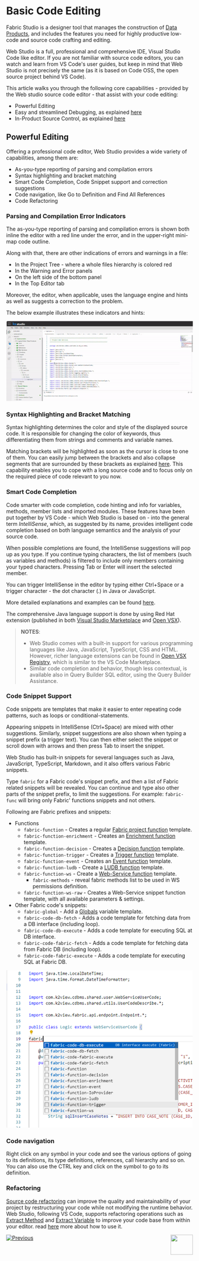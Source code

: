 <web>

# Basic Code Editing 

Fabric Studio is a designer tool that manages the construction of [Data Products](/articles/01_fabric_overview/02_fabric_glossary.md#logical-unit--data-product), and includes the features you need for highly productive low-code and source code crafting and editing. 

Web Studio is a full, professional and comprehensive IDE, Visual Studio Code like editor. If you are not familiar with source code editors, you can watch and learn from VS Code's user guides, but keep in mind that Web Studio is not precisely the same (as it is based on Code OSS, the open source project behind VS Code).

This article walks you through the following core capabilities - provided by the Web studio source code editor - that assist with your code editing:

* Powerful Editing
* Easy and streamlined Debugging, as explained [here](/articles/04_fabric_studio/24_web_debug.md)
* In-Product Source Control, as explained [here](/articles/04_fabric_studio/23_web_versioncontrol.md)



## Powerful Editing

Offering a professional code editor, Web Studio provides a wide variety of capabilities, among them are:

- As-you-type reporting of parsing and compilation errors 
- Syntax highlighting and bracket matching
- Smart Code Completion, Code Snippet support and correction suggestions
- Code navigation, like Go to Definition and Find All References
- Code Refactoring



### Parsing and Compilation Error Indicators

The as-you-type reporting of parsing and compilation errors is shown both inline the editor with a red line under the error, and in the upper-right mini-map code outline.

Along with that, there are other indications of errors and warnings in a file:

* In the Project Tree - where a whole files hierarchy is colored red
* In the Warning and Error panels
* On the left side of the bottom panel 
* In the Top Editor tab



Moreover, the editor, when applicable, uses the language engine and hints as well as suggests a correction to the problem.

The below example illustrates these indicators and hints:

![](images/web/26_parse_indicators.gif)



### Syntax Highlighting and Bracket Matching

Syntax highlighting determines the color and style of the displayed source code. It is responsible for changing the color of keywords, thus differentiating them from strings and comments and variable names.

Matching brackets will be highlighted as soon as the cursor is close to one of them. You can easily jump between the brackets and also collapse segments that are surrounded by these brackets as explained [here](/articles/04_fabric_studio/27_web_productivity_tips.md#editing-and-debugging). This capability enables you to cope with a long source code and to focus only on the required piece of code relevant to you now.

### Smart Code Completion

Code smarter with code completion, code hinting and info for variables, methods, member lists and imported modules. These features have been put together by VS Code - which Web Studio is based on - into the general term *IntelliSense*, which, as suggested by its name, provides intelligent code completion based on both language semantics and the analysis of your source code.

When possible completions are found, the IntelliSense suggestions will pop up as you type. If you continue typing characters, the list of members (such as variables and methods) is filtered to include only members containing your typed characters. Pressing Tab or Enter will insert the selected member. 

You can trigger IntelliSense in the editor by typing either Ctrl+Space or a trigger character - the dot character (.) in Java or JavaScript.

More detailed explanations and examples can be found [here](https://code.visualstudio.com/docs/editor/intellisense).

The comprehensive Java language support is done by using Red Hat extension (published in both [Visual Studio Marketplace](https://marketplace.visualstudio.com/items?itemName=redhat.java) and [Open VSX](https://open-vsx.org/extension/redhat/java)).



> **NOTES**: 
>
> * Web Studio comes with a built-in support for various programming languages like Java, JavaScript, TypeScript, CSS and HTML. However, richer language extensions can be found in [Open VSX Registry](https://open-vsx.org/), which is similar to the VS Code Marketplace.
> * Similar code completion and behavior, though less contextual, is available also in Query Builder SQL editor, using the Query Builder Assistance. 



### Code Snippet Support

Code snippets are templates that make it easier to enter repeating code patterns, such as loops or conditional-statements.

Appearing snippets in IntelliSense (Ctrl+Space) are mixed with other suggestions. Similarly, snippet suggestions are also shown when typing a snippet prefix (a trigger text). You can then either select the snippet or scroll down with arrows and then press Tab to insert the snippet.

Web Studio has built-in snippets for several languages such as Java, JavaScript, TypeScript, Markdown, and it also offers various Fabric snippets. 

Type `fabric` for a Fabric code's snippet prefix, and then a list of Fabric related snippets will be revealed. You can continue and type also other parts of the snippet prefix, to limit the suggestions. For example: `fabric-func` will bring only Fabric' functions snippets and not others.

Following are Fabric prefixes and snippets:   

* Functions
  * `fabric-function` - Creates a regular [Fabric project function](/articles/07_table_population/08_project_functions.md) template.
  * `fabric-function-enrichment` - Creates an [Enrichment function](/articles/10_enrichment_function/01_enrichment_function_overview.md) template.
  * `fabric-function-decision` - Creates a [Decision function](/articles/14_sync_LU_instance/05_sync_decision_functions.md) template.
  * `fabric-function-trigger` - Creates a [Trigger function](/articles/07_table_population/11_4_creating_a_trigger_function.md) template.
  * `fabric-function-event` - Creates an [Event function](/articles/07_table_population/11_5_creating_an_event_function.md) template.
  * `fabric-function-ludb` - Create a [LUDB function](/articles/07_table_population/11_3_creating_an_LUDB_function.md) template.
  * `fabric-function-ws` - Create a [Web-Service function](/articles/15_web_services_and_graphit/07_custom_ws_create_java_ws.md) template.
    * `fabric-methods` - reveal fabric methods list to be used in WS permissions definition.
  * `fabric-function-ws-raw` - Creates a Web-Service snippet function template, with all available parameters & settings.
* Other Fabric code's snippets:
  * `fabric-global` - Add a [Globals](/articles/08_globals/01_globals_overview.md) variable template. 
  * `fabric-code-db-fetch` - Adds a code template for fetching data from a DB interface (including loop). 
  * `fabric-code-db-execute` - Adds a code template for executing SQL at DB interface.
  * `fabric-code-fabric-fetch` - Adds a code template for fetching data from Fabric DB (including loop).
  * `fabric-code-fabric-execute` - Adds a code template for executing SQL at Fabric DB.

![](images/web/26_fabric_code_snippet.png)



### Code navigation

Right click on any symbol in your code and see the various options of going to its definitions, its type definitions, references, call hierarchy and so on. You can also use the CTRL key and click on the symbol to go to its definition.



### Refactoring

[Source code refactoring](https://en.wikipedia.org/wiki/Code_refactoring) can improve the quality and maintainability of your project by restructuring your code while not modifying the runtime behavior. Web Studio, following VS Code, supports refactoring operations such as [Extract Method](https://refactoring.com/catalog/extractMethod.html) and [Extract Variable](https://refactoring.com/catalog/extractVariable.html) to improve your code base from within your editor. read [here](https://code.visualstudio.com/docs/editor/refactoring) more about how to use it.




[![Previous](/articles/images/Previous.png)](/articles/04_fabric_studio/04_fabric_studio/12_shared_objects.md)
[<img align="right" width="60" height="54" src="/articles/images/Next.png">](/articles/04_fabric_studio/24_web_debug.md)



</web>
